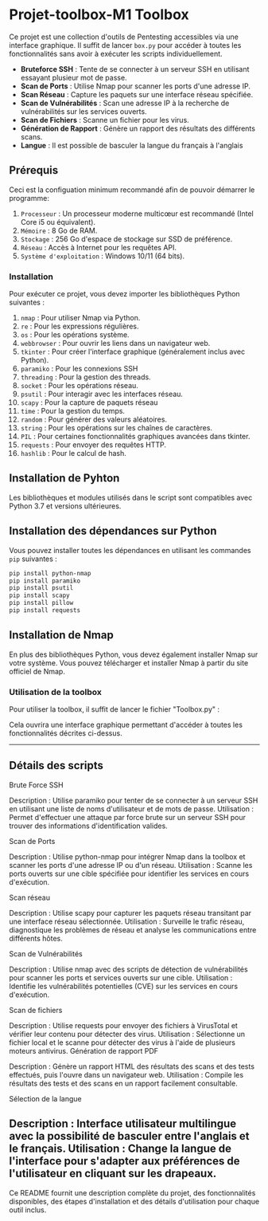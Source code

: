 # Projet-toolbox-M1 Toolbox 

Ce projet est une collection d'outils de Pentesting accessibles via une interface graphique. Il suffit de lancer `box.py` pour accéder à toutes les fonctionnalités sans avoir à exécuter les scripts individuellement.


- **Bruteforce SSH** : Tente de se connecter à un serveur SSH en utilisant essayant plusieur mot de passe.
- **Scan de Ports** : Utilise Nmap pour scanner les ports d'une adresse IP.
- **Scan Réseau** : Capture les paquets sur une interface réseau spécifiée.
- **Scan de Vulnérabilités** : Scan une adresse IP à la recherche de vulnérabilités sur les services ouverts.
- **Scan de Fichiers** : Scanne un fichier pour les virus.
- **Génération de Rapport** : Génère un rapport des résultats des différents scans.
-  **Langue** : Il est possible de basculer la langue du français à l'anglais

## Prérequis

Ceci est la configuation minimum recommandé afin de pouvoir démarrer le programme:

1. `Processeur` : Un processeur moderne multicœur est recommandé (Intel Core i5 ou équivalent).
2. `Mémoire` : 8 Go de RAM.
3. `Stockage` : 256 Go d'espace de stockage sur SSD de préférence.
4. `Réseau` : Accès à Internet pour les requêtes API.
5. `Système d'exploitation` : Windows 10/11 (64 bits).

### Installation

Pour exécuter ce projet, vous devez importer les bibliothèques Python suivantes :

1. `nmap` : Pour utiliser Nmap via Python.
2. `re` : Pour les expressions régulières.
3. `os` : Pour les opérations système.
4. `webbrowser` : Pour ouvrir les liens dans un navigateur web.
5. `tkinter` : Pour créer l'interface graphique (généralement inclus avec Python).
6. `paramiko` : Pour les connexions SSH
7. `threading` : Pour la gestion des threads.
8. `socket` : Pour les opérations réseau.
9. `psutil` :  Pour interagir avec les interfaces réseau.
10. `scapy` : Pour la capture de paquets réseau
11. `time` : Pour la gestion du temps.
12. `random` : Pour générer des valeurs aléatoires.
13. `string` : Pour les opérations sur les chaînes de caractères.
14. `PIL` : Pour certaines fonctionnalités graphiques avancées dans tkinter.
15. `requests` : Pour envoyer des requêtes HTTP.
16. `hashlib` : Pour le calcul de hash.

## Installation de Pyhton
Les bibliothèques et modules utilisés dans le script sont compatibles avec Python 3.7 et versions ultérieures.

## Installation des dépendances sur Python
Vous pouvez installer toutes les dépendances en utilisant les commandes `pip` suivantes :

```bash
pip install python-nmap
pip install paramiko
pip install psutil
pip install scapy
pip install pillow
pip install requests
```

## Installation de Nmap
En plus des bibliothèques Python, vous devez également installer Nmap sur votre système. Vous pouvez télécharger et installer Nmap à partir du site officiel de Nmap.

### Utilisation de la toolbox

Pour utiliser la toolbox, il suffit de lancer le fichier "Toolbox.py" :

Cela ouvrira une interface graphique permettant d'accéder à toutes les fonctionnalités décrites ci-dessus.

-----------------------------------------------------------------------------------------------------------------------------------------------------------------------------
## Détails des scripts

Brute Force SSH

Description : Utilise paramiko pour tenter de se connecter à un serveur SSH en utilisant une liste de noms d'utilisateur et de mots de passe.
Utilisation : Permet d'effectuer une attaque par force brute sur un serveur SSH pour trouver des informations d'identification valides.

Scan de Ports

Description : Utilise python-nmap pour intégrer Nmap dans la toolbox et scanner les ports d'une adresse IP ou d'un réseau.
Utilisation : Scanne les ports ouverts sur une cible spécifiée pour identifier les services en cours d'exécution.

Scan réseau

Description : Utilise scapy pour capturer les paquets réseau transitant par une interface réseau sélectionnée.
Utilisation : Surveille le trafic réseau, diagnostique les problèmes de réseau et analyse les communications entre différents hôtes.

Scan de Vulnérabilités

Description : Utilise nmap avec des scripts de détection de vulnérabilités pour scanner les ports et services ouverts sur une cible.
Utilisation : Identifie les vulnérabilités potentielles (CVE) sur les services en cours d'exécution.

Scan de fichiers

Description : Utilise requests pour envoyer des fichiers à VirusTotal et vérifier leur contenu pour détecter des virus.
Utilisation : Sélectionne un fichier local et le scanne pour détecter des virus à l'aide de plusieurs moteurs antivirus.
Génération de rapport PDF

Description : Génère un rapport HTML des résultats des scans et des tests effectués, puis l'ouvre dans un navigateur web.
Utilisation : Compile les résultats des tests et des scans en un rapport facilement consultable.

Sélection de la langue

Description : Interface utilisateur multilingue avec la possibilité de basculer entre l'anglais et le français.
Utilisation : Change la langue de l'interface pour s'adapter aux préférences de l'utilisateur en cliquant sur les drapeaux.
-----------------------------------------------------------------------------------------------------------------------------------------------------------------------------
Ce README fournit une description complète du projet, des fonctionnalités disponibles, des étapes d'installation et des détails d'utilisation pour chaque outil inclus.
